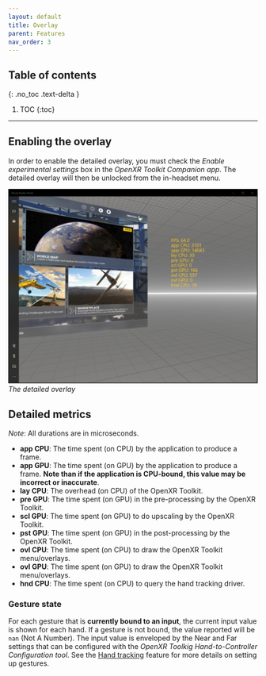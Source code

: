 ```yaml
---
layout: default
title: Overlay
parent: Features
nav_order: 3
---
```


## Table of contents
{: .no_toc .text-delta }

1. TOC
{:toc}

---

## Enabling the overlay

In order to enable the detailed overlay, you must check the _Enable experimental settings_ box in the _OpenXR Toolkit Companion app_. The detailed overlay will then be unlocked from the in-headset menu.

![The detailed overlay](site/detailed-overlay.jpg)<br>
*The detailed overlay*

## Detailed metrics

_Note_: All durations are in microseconds.

* **app CPU**: The time spent (on CPU) by the application to produce a frame.
* **app GPU**: The time spent (on GPU) by the application to produce a frame. **Note than if the application is CPU-bound, this value may be incorrect or inaccurate**.
* **lay CPU**: The overhead (on CPU) of the OpenXR Toolkit.
* **pre GPU**: The time spent (on GPU) in the pre-processing by the OpenXR Toolkit.
* **scl GPU**: The time spent (on GPU) to do upscaling by the OpenXR Toolkit.
* **pst GPU**: The time spent (on GPU) in the post-processing by the OpenXR Toolkit.
* **ovl CPU**: The time spent (on CPU) to draw the OpenXR Toolkit menu/overlays.
* **ovl GPU**: The time spent (on GPU) to draw the OpenXR Toolkit menu/overlays.
* **hnd CPU**: The time spent (on CPU) to query the hand tracking driver.

### Gesture state

For each gesture that is **currently bound to an input**, the current input value is shown for each hand. If a gesture is not bound, the value reported will be `nan` (Not A Number). The input value is enveloped by the Near and Far settings that can be configured with the _OpenXR Toolkig Hand-to-Controller Configuration tool_. See the [Hand tracking](hand-tracking) feature for more details on setting up gestures.
